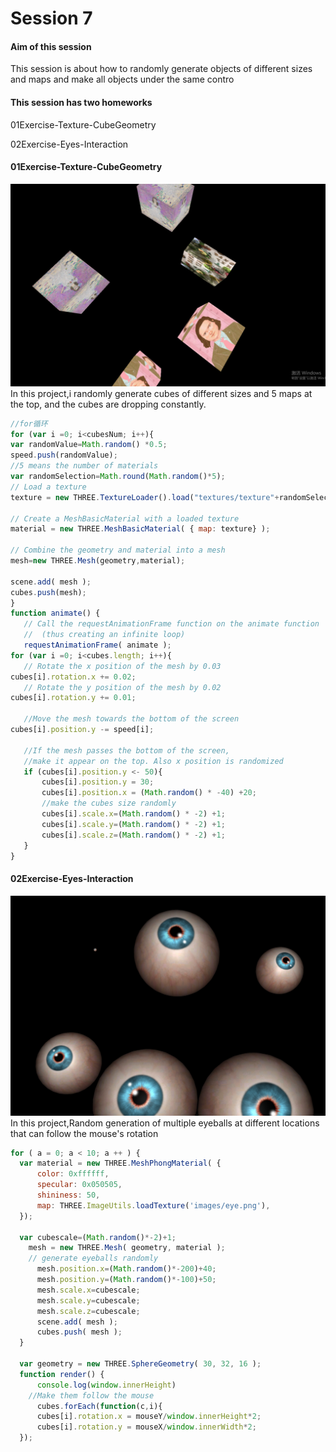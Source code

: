 Session 7
========
#### Aim of this session ####
This session is about how to  randomly generate  objects of different sizes and maps and make all objects under the same contro
#### This session has two homeworks ####
01Exercise-Texture-CubeGeometry

02Exercise-Eyes-Interaction

#### 01Exercise-Texture-CubeGeometry
![01Exercise](https://raw.githubusercontent.com/sunyingg/DAT505-Code/master/Pictures/texture10.png)
In this project,i randomly generate cubes of different sizes and 5 maps at the top, and the cubes are dropping constantly.
 ```javascript
 //for循环
for (var i =0; i<cubesNum; i++){
 var randomValue=Math.random() *0.5;
 speed.push(randomValue);
 //5 means the number of materials
 var randomSelection=Math.round(Math.random()*5);
 // Load a texture
 texture = new THREE.TextureLoader().load("textures/texture"+randomSelection+".jpg");

 // Create a MeshBasicMaterial with a loaded texture
 material = new THREE.MeshBasicMaterial( { map: texture} );

 // Combine the geometry and material into a mesh
 mesh=new THREE.Mesh(geometry,material);

 scene.add( mesh );
 cubes.push(mesh);
}
function animate() {
	// Call the requestAnimationFrame function on the animate function
	// 	(thus creating an infinite loop)
	requestAnimationFrame( animate );
for (var i =0; i<cubes.length; i++){
	// Rotate the x position of the mesh by 0.03
cubes[i].rotation.x += 0.02;
	// Rotate the y position of the mesh by 0.02
cubes[i].rotation.y += 0.01;

	//Move the mesh towards the bottom of the screen
cubes[i].position.y -= speed[i];

	//If the mesh passes the bottom of the screen,
	//make it appear on the top. Also x position is randomized
	if (cubes[i].position.y <- 50){
		cubes[i].position.y = 30;
		cubes[i].position.x = (Math.random() * -40) +20;
		//make the cubes size randomly
		cubes[i].scale.x=(Math.random() * -2) +1;
		cubes[i].scale.y=(Math.random() * -2) +1;
		cubes[i].scale.z=(Math.random() * -2) +1;
	}
}
 ```

 #### 02Exercise-Eyes-Interaction
![02Exercise](https://raw.githubusercontent.com/sunyingg/DAT505-Code/master/Pictures/texture11.png)
 In this project,Random generation of multiple eyeballs at different locations that can follow the mouse's rotation
  ```javascript
  for ( a = 0; a < 10; a ++ ) {
  	var material = new THREE.MeshPhongMaterial( {
  		color: 0xffffff,
  		specular: 0x050505,
  		shininess: 50,
  		map: THREE.ImageUtils.loadTexture('images/eye.png'),
  	});

    var cubescale=(Math.random()*-2)+1;
      mesh = new THREE.Mesh( geometry, material );
      // generate eyeballs randomly
    	mesh.position.x=(Math.random()*-200)+40;
    	mesh.position.y=(Math.random()*-100)+50;
    	mesh.scale.x=cubescale;
    	mesh.scale.y=cubescale;
    	mesh.scale.z=cubescale;
    	scene.add( mesh );
    	cubes.push( mesh );
    }

  	var geometry = new THREE.SphereGeometry( 30, 32, 16 );
    function render() {
    	console.log(window.innerHeight)
      //Make them follow the mouse
    	cubes.forEach(function(c,i){
    	cubes[i].rotation.x = mouseY/window.innerHeight*2;
    	cubes[i].rotation.y = mouseX/window.innerWidth*2;
    });


  ```

